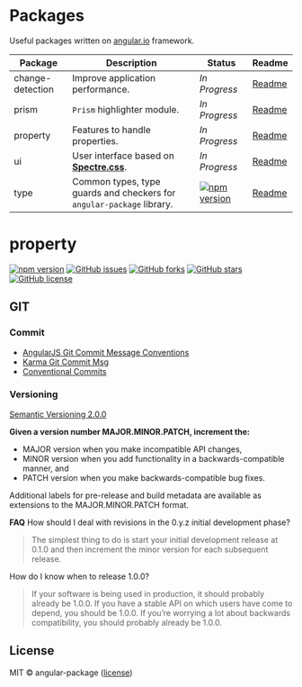 # Packages

Useful packages written on [angular.io](https://angular.io/) framework.


| Package          | Description                                                                              | Status        | Readme      |
|------------------|------------------------------------------------------------------------------------------|---------------|-------------|
| change-detection | Improve application performance.                                                         | *In Progress* | [Readme][0] |
| prism            | `Prism` highlighter module.                                                              | *In Progress* | [Readme][1] |
| property         | Features to handle properties.                                                           | *In Progress* | [Readme][1] |
| ui               | User interface based on **[Spectre.css](https://github.com/picturepan2/spectre)**.       | *In Progress* | [Readme][2] |
| type             | Common types, type guards and checkers for `angular-package` library.                    | [![npm version](https://badge.fury.io/js/%40angular-package%2Ftype.svg)](https://badge.fury.io/js/%40angular-package%2Ftype) | [Readme][3] |

# property

[![npm version](https://badge.fury.io/js/%40angular-package%2Fproperty.svg)](https://badge.fury.io/js/%40angular-package%2Fproperty)
[![GitHub issues](https://img.shields.io/github/issues/angular-package/property)](https://github.com/angular-package/property/issues)
[![GitHub forks](https://img.shields.io/github/forks/angular-package/property)](https://github.com/angular-package/property/network)
[![GitHub stars](https://img.shields.io/github/stars/angular-package/property)](https://github.com/angular-package/property/stargazers)
[![GitHub license](https://img.shields.io/github/license/angular-package/property)](https://github.com/angular-package/property/blob/main/LICENSE)



## GIT
### Commit

* [AngularJS Git Commit Message Conventions](https://gist.github.com/stephenparish/9941e89d80e2bc58a153)
* [Karma Git Commit Msg](http://karma-runner.github.io/0.10/dev/git-commit-msg.html)
* [Conventional Commits](https://www.conventionalcommits.org/en/v1.0.0/)

### Versioning

[Semantic Versioning 2.0.0](http://semver.org/)

**Given a version number MAJOR.MINOR.PATCH, increment the:**

* MAJOR version when you make incompatible API changes,
* MINOR version when you add functionality in a backwards-compatible manner, and
* PATCH version when you make backwards-compatible bug fixes.

Additional labels for pre-release and build metadata are available as extensions to the MAJOR.MINOR.PATCH format.

**FAQ**
How should I deal with revisions in the 0.y.z initial development phase?
>The simplest thing to do is start your initial development release at 0.1.0 and then increment the minor version for each subsequent release.

How do I know when to release 1.0.0?

>If your software is being used in production, it should probably already be 1.0.0. If you have a stable API on which users have come to depend, you should be 1.0.0. If you’re worrying a lot about backwards compatibility, you should probably already be 1.0.0.

## License

MIT © angular-package ([license](https://github.com/angular-package/property/blob/main/LICENSE))

[0]: https://github.com/angular-package/change-detection#readme
[1]: https://github.com/angular-package/prism#readme
[2]: https://github.com/angular-package/ui#readme
[3]: https://github.com/angular-package/type#readme

